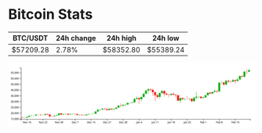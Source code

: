 # Bitcoin Stats

BTC/USDT|24h change|24h high|24h low|
|---|---|---|---|
|$57209.28|2.78%|$58352.80|$55389.24|

<img src="./chart.svg">
